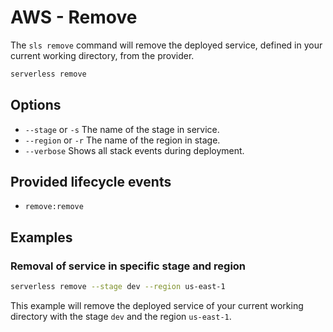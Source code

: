 # AWS - Remove

The `sls remove` command will remove the deployed service, defined in your current working directory, from the provider.

```bash
serverless remove
```

## Options

- `--stage` or `-s` The name of the stage in service.
- `--region` or `-r` The name of the region in stage.
- `--verbose` Shows all stack events during deployment.

## Provided lifecycle events

- `remove:remove`

## Examples

### Removal of service in specific stage and region

```bash
serverless remove --stage dev --region us-east-1
```

This example will remove the deployed service of your current working directory with the stage `dev` and the region `us-east-1`.
